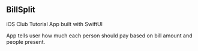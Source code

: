 ## BillSplit

iOS Club Tutorial App built with SwiftUI

App tells user how much each person should pay based on bill amount and people present. 
